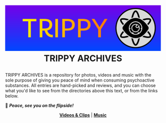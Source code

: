 <h1 align="center">

![TRIPPY logo](./TRIPPY.svg)
TRIPPY ARCHIVES

</h1>

TRIPPY ARCHIVES is a repository for photos, videos and music with the sole purpose of giving you peace of mind when consuming psychoactive substances. All entries are hand-picked and reviews, and you can choose what you'd like to see from the directories above this text, or from the links below.

🖖 ***Peace, see you on the flipside!***

<!-- TODO: Add buttons -->

<span align="center">

[**Videos & Clips**](https://github.com/trippyarchives/archive/blob/main/videos.md) |
[**Music**](https://github.com/trippyarchives/archive/blob/main/videos.md)



</span>